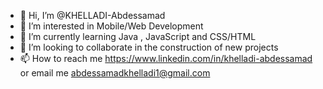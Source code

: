 - 👋 Hi, I’m @KHELLADI-Abdessamad
- 👀 I’m interested in Mobile/Web Development
- 🌱 I’m currently learning Java , JavaScript and CSS/HTML
- 💞️ I’m looking to collaborate in the construction of new projects
- 📫 How to reach me https://www.linkedin.com/in/khelladi-abdessamad or email me abdessamadkhelladi1@gmail.com

<!---
KHELLADI-Abdessamad/KHELLADI-Abdessamad is a ✨ special ✨ repository because its `README.md` (this file) appears on your GitHub profile.
You can click the Preview link to take a look at your changes.
--->
